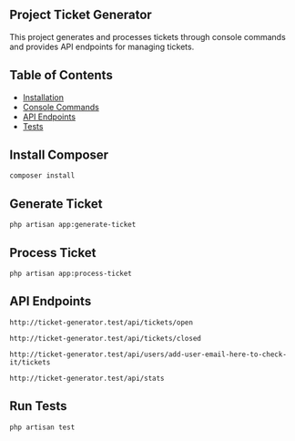 
## Project Ticket Generator

This project generates and processes tickets through console commands and provides API endpoints for managing tickets.

## Table of Contents

- [Installation](#installation)
- [Console Commands](#console-commands)
- [API Endpoints](#api-endpoints)
- [Tests](#tests)

## Install Composer

```composer install```



## Generate Ticket

```php artisan app:generate-ticket```

## Process Ticket

```php artisan app:process-ticket```

## API Endpoints

```http://ticket-generator.test/api/tickets/open```

```http://ticket-generator.test/api/tickets/closed```

```http://ticket-generator.test/api/users/add-user-email-here-to-check-it/tickets```

```http://ticket-generator.test/api/stats```

## Run Tests

```php artisan test```